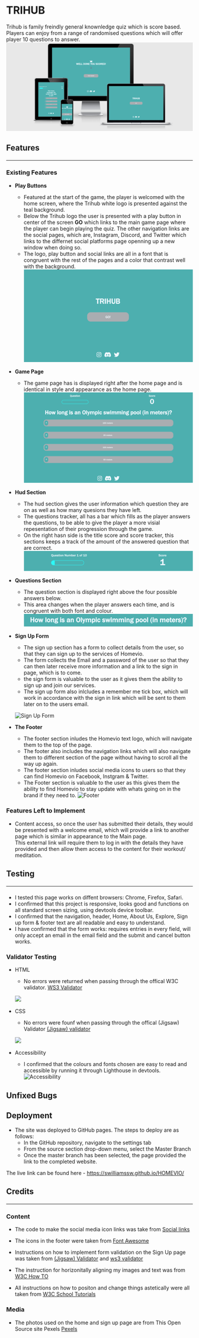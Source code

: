 # __TRIHUB__

Trihub is family freindly general knownledge quiz which is score based. Players can enjoy from a range of randomised questions which will offer player 10 questions to answer. 
![Responsive Mockup](/assets/images/website-responsive.png)

## Features<hr>

### Existing Features

- __Play Buttons__
  - Featured at the start of the game, the player is welcomed with the home screen, where the Trihub white logo is presented against the teal background. 
  - Below the Trihub logo the user is presented with a play button in center of the screen __GO__ which links to the main game page where the  player can begin playing the quiz.
  The other navigation links are the social pages, which are, Instagram, Discord, and Twitter which links to the differnet social platforms page openning up a new window when doing so. 
  - The logo, play button and social links are all in a font that is congruent with the rest of the pages and a color that contrast well with the background. 
![GAME HOME PAGE](/assets/images/home-page.png)

- __Game Page__
  - The game page has is displayed right after the home page and is identical in style and appearance as the home page.
![Game Page](/assets/images/game.png)

- __Hud Section__ 
  - The hud section gives the user  information  which question they are on as well as how many quesions they have left. 
  - The questions tracker, all has a bar which fills as the player answers the questions, to be able to give the player a more visial repesentation of their progression through the game.
  - On the right hasn side is the title score and score tracker, this sections keeps a track of the amount of the answered question that are correct. 
![Services](/assets/images/hud.png)

- __Questions Section__
  - The question section is displayed right above the four possible answers below. 
  - This area changes when the player answers each time, and is congruent with both font and colour. 
  ![Question Section](/assets/images/questions.png)

- __Sign Up Form__ 
  - The sign up section has a form to collect details from the user, so that they can sign up to the services of Homevio.
  - The form collects the Email and a password of the user so that they can then later receive more information and a link to the sign in page, which is to come.
  - the sign form is valuable to the user as it gives them the ability to sign up and join our services.
  - The sign up form also inlcludes a remember me tick box, which will work in accordance with the sign in link which will be sent to them later on to the users email.

  ![Sign Up Form](/assets/Media/homevio_signup_form.png)

- __The Footer__
  - The footer section inludes the Homevio text logo, which will navigate them to the top of the page.
  - The footer also includes the navigation links which will also navigate them to different section of the page without having to scroll all the way up again. 
  - The footer section inludes social media icons to users so that they can find Homevio on Facebook, Instgram & Twitter.
  - The Footer section is valuable to the user as this gives them the ability to find Homevio to stay update with whats going on in the brand if they need to.
![Footer](/assets/Media/homevio_footer.png)

### Features Left to Implement
- Content access, so once the user has submitted their details, they would be presented with a welcome email, which will provide a link to another page which is similar in appearance to the Main page. <br>
This external link will require them to log in with the details they have provided and then allow them access to the content for their workout/ meditation. 


## Testing<hr>
   - I tested this page works on diffent browsers: Chrome, Firefox, Safari.
   - I confirmed that this project is responsive, looks good and functions on all standard screen sizing, using devtools device toolbar.
   - I confirmed that the navigation, header, Home, About Us, Explore, Sign up form & footer text are all readable and easy to understand.
   - I have confirmed that the form works: requires entries in every field, will only accept an email in the email field and the submit and cancel button works.

### Validator Testing 
- HTML 
  - No errors were returned when passing through the offical W3C validator. 
[WS3 Validator](https://jigsaw.w3.org/css-validator/#validate_by_input) 

  ![](/assets/Media/w3c_validation.png) 

- CSS
  - No errors were founf when passing through the offical (Jigsaw) Validator [(Jigsaw) validator](https://validator.w3.org/#validate_by_input)

  ![](/assets/Media/(jigsaw)_validation.png)

- Accessibility 
  - I confirmed that the colours and fonts chosen are easy to read and accessible by running it through Lighthouse in devtools.
![Accessibility](/assets/Media/homevio_accessibility_score.png)
## Unfixed Bugs

## Deployment
 - The site was deployed to GitHub pages. The steps to deploy are as follows:
   - In the GitHub repository, navigate to the settings tab
   - From the source section drop-down menu, select the Master Branch
   - Once the master branch has been selected, the page provided the link to the completed website.

The live link can be found here - https://swilliamssw.github.io/HOMEVIO/

## Credits<hr>

### Content
- The code to make the social media icon links was take from [Social links](https://www.w3schools.com/howto/howto_css_social_media_buttons.asp)

- The icons in the footer were taken from [Font Awesome](https://fontawesome.com/)

- Instructions on how to implement form validation on the Sign Up page was taken from [(Jigsaw) Validator](https://validator.w3.org/#validate_by_input) and [ws3 validator](https://jigsaw.w3.org/css-validator/#validate_by_input)

- The instruction for horizonitally aligning my images and text was from [W3C How TO](https://www.w3schools.com/howto/howto_css_images_side_by_side.asp)

- All instructions on how to positon and change things astetically were all taken from [W3C School Tutorials](https://www.w3schools.com/css/default.asp) 

### Media
- The photos used on the home and sign up page are from This Open Source site Pexels [Pexels](https://www.pexels.com/)



